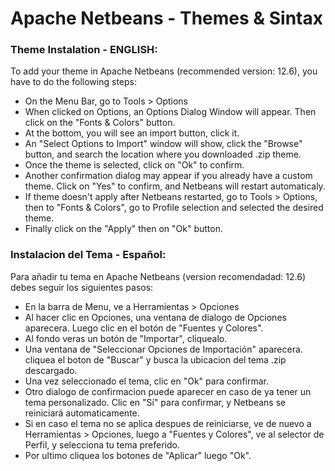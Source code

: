 # Apache Netbeans - Themes & Sintax

### Theme Instalation - ENGLISH:

To add your theme in Apache Netbeans (recommended version: 12.6), you have to do the following steps:
- On the Menu Bar, go to Tools > Options
- When clicked on Options, an Options Dialog Window will appear. Then click on the "Fonts & Colors" button.
- At the bottom, you will see an import button, click it.
- An "Select Options to Import" window will show, click the "Browse" button, and search the location where you downloaded .zip theme.
- Once the theme is selected, click on "Ok" to confirm.
- Another confirmation dialog may appear if you already have a custom theme. Click on "Yes" to confirm, and Netbeans will restart automaticaly.
- If theme doesn't apply after Netbeans restarted, go to Tools > Options, then to "Fonts & Colors", go to Profile selection and selected the desired theme.
- Finally click on the "Apply" then on "Ok" button.

### Instalacion del Tema - Español:

Para añadir tu tema en Apache Netbeans (version recomendadad: 12.6) debes seguir los siguientes pasos:
- En la barra de Menu, ve a Herramientas > Opciones
- Al hacer clic en Opciones, una ventana de dialogo de Opciones aparecera. Luego clic en el botón de "Fuentes y Colores".
- Al fondo veras un botón de "Importar", cliquealo.
- Una ventana de "Seleccionar Opciones de Importación" aparecera. cliquea el boton de "Buscar" y busca la ubicacion del tema .zip descargado.
- Una vez seleccionado el tema, clic en "Ok" para confirmar.
- Otro dialogo de confirmacion puede aparecer en caso de ya tener un tema personalizado. Clic en "Sí" para confirmar, y Netbeans se reiniciará automaticamente.
- Si en caso el tema no se aplica despues de reiniciarse, ve de nuevo a Herramientas > Opciones, luego a "Fuentes y Colores", ve al selector de Perfil, y selecciona tu tema preferido.
- Por ultimo cliquea los botones de "Aplicar" luego "Ok".
